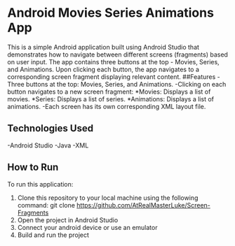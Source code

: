 # Android Movies Series Animations App
This is a simple Android application built using Android Studio that demonstrates how to navigate between different screens (fragments) based on user input. The app contains three buttons at the top - Movies, Series, and Animations. Upon clicking each button, the app navigates to a corresponding screen fragment displaying relevant content.
##Features
-Three buttons at the top: Movies, Series, and Animations.
-Clicking on each button navigates to a new screen fragment:
 *Movies: Displays a list of movies.
 *Series: Displays a list of series.
 *Animations: Displays a list of animations.
-Each screen has its own corresponding XML layout file.
## Technologies Used
-Android Studio
-Java
-XML
## How to Run
To run this application:
1. Clone this repository to your local machine using the following command:
   git clone https://github.com/AtRealMasterLuke/Screen-Fragments
2. Open the project in Android Studio
3. Connect your android device or use an emulator
4. Build and run the project 
